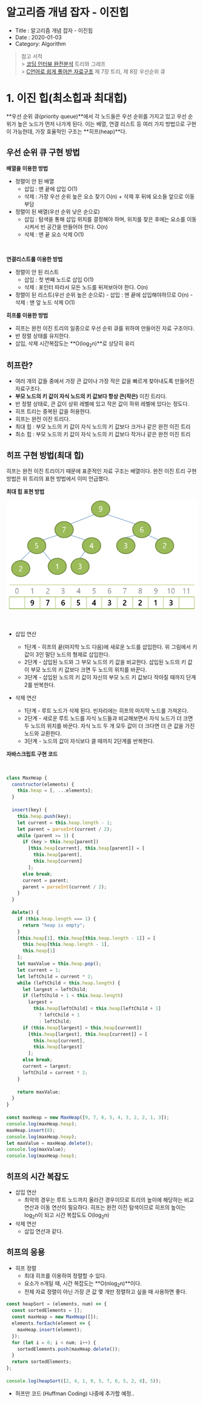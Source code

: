 # 알고리즘 개념 잡자 - 이진힙

- Title : 알고리즘 개념 잡자 - 이진힙
- Date : 2020-01-03
- Category: Algorithm

> 참고 서적<br/> > [코딩 인터뷰 완전분석](https://www.aladin.co.kr/shop/wproduct.aspx?ItemId=115116545) 트리와 그래프<br/> > [C언어로 쉽게 풀어쓴 자료구조](http://www.yes24.com/Product/Goods/69750539) 제 7장 트리, 제 8장 우선순위 큐

# 1. 이진 힙(최소힙과 최대힙)

**우선 순위 큐(priority queue)**에서 각 노드들은 우선 순위를 가지고 있고 우선 순위가 높은 노드가 먼저 나가게 된다. 이는 배열, 연결 리스트 등 여러 가지 방법으로 구현이 가능한데, 가장 효율적인 구조는 **히프(heap)**다.

## 우선 순위 큐 구현 방법

**배열을 이용한 방법**

- 정렬이 안 된 배열
  - 삽입 : 맨 끝에 삽입 O(1)
  - 삭제 : 가장 우선 순위 높은 요소 찾기 O(n) + 삭제 후 뒤에 요소들 앞으로 이동 부담
- 정렬이 된 배열(우선 순위 낮은 순으로)
  - 삽입 : 탐색을 통해 삽입 위치를 결정해야 하며, 위치를 찾은 후에는 요소를 이동시켜서 빈 공간을 만들어야 한다. O(n)
  - 삭제 : 맨 끝 요소 삭제 O(1)

<br/>

**연결리스트를 이용한 방법**

- 정렬이 안 된 리스트
  - 삽입 : 첫 번째 노드로 삽입 O(1)
  - 삭제 : 포인터 따라서 모든 노드를 뒤져보아야 한다. O(n)
- 정렬이 된 리스트(우선 순위 높은 순으로) - 삽입 : 맨 끝에 삽입해야하므로 O(n) - 삭제 : 맨 앞 노드 삭제 O(1)
  <br/>

**히프를 이용한 방법**

- 히프는 완전 이진 트리의 일종으로 우선 순위 큐를 위하여 만들어진 자료 구조이다.
- 반 정렬 상태를 유지한다.
- 삽입, 삭제 시간복잡도는 **O(log<sub>2</sub>n)**로 상당히 유리

## 히프란?

- 여러 개의 값들 중에서 가장 큰 값이나 가장 작은 값을 빠르게 찾아내도록 만들어진 자료구조다.
- **부모 노드의 키 값이 자식 노드의 키 값보다 항상 큰(작은)** 이진 트리다.
- 반 정렬 상태로, 큰 값이 상위 레벨에 있고 작은 값이 하위 레벨에 있다는 정도다.
- 히프 트리는 중복된 값을 허용한다.
- 히프는 <span class="clr-note">완전 이진 트리</span>다.
- 최대 힙 : 부모 노드의 키 값이 자식 노드의 키 값보다 크거나 같은 완전 이진 트리
- 최소 힙 : 부모 노드의 키 값이 자식 노드의 키 값보다 작거나 같은 완전 이진 트리

## 히프 구현 방법(최대 힙)

히프는 완전 이진 트리이기 때문에 표준적인 자료 구조는 배열이다. 완전 이진 트리 구현 방법은 위 트리의 표현 방법에서 이미 언급했다.

**최대 힙 표현 방법**
<br/>

![히프](https://raw.githubusercontent.com/devgaram/TIL/master/Algorithm/images/2020-01-03-img/3.png)

<br/>

- 삽입 연산

  - 1단계 - 히프의 끝(마지막 노드 다음)에 새로운 노드를 삽입한다. <span class="clr-grey">위 그림에서 키 값이 3인 말단 노드의 형제로 삽입한다.</span>
  - 2단계 - 삽입된 노드와 그 부모 노드의 키 값을 비교한다. 삽입된 노드의 키 값이 부모 노드의 키 값보다 크면 두 노드의 위치를 바꾼다.
  - 3단계 - 삽입된 노드의 키 값이 자신의 부모 노드 키 값보다 작아질 때까지 단계 2를 반복한다.

- 삭제 연산
  - 1단계 - 루트 노드가 삭제 된다. 빈자리에는 히프의 마지막 노드를 가져온다.
  - 2단계 - 새로운 루트 노드를 자식 노드들과 비교해보면서 자식 노드가 더 크면 두 노드의 위치를 바꾼다. 자식 노드 두 개 모두 값이 더 크다면 더 큰 값을 가진 노드와 교환한다.
  - 3단계 - 노드의 값이 자식보다 클 때까지 2단계를 반복한다.

**자바스크립트 구현 코드**

<br/>

```javascript
class MaxHeap {
  constructor(elements) {
    this.heap = [, ...elements];
  }

  insert(key) {
    this.heap.push(key);
    let current = this.heap.length - 1;
    let parent = parseInt(current / 2);
    while (parent >= 1) {
      if (key > this.heap[parent])
        [this.heap[current], this.heap[parent]] = [
          this.heap[parent],
          this.heap[current]
        ];
      else break;
      current = parent;
      parent = parseInt(current / 2);
    }
  }

  delete() {
    if (this.heap.length === 1) {
      return "heap is empty";
    }
    [this.heap[1], this.heap[this.heap.length - 1]] = [
      this.heap[this.heap.length - 1],
      this.heap[1]
    ];
    let maxValue = this.heap.pop();
    let current = 1;
    let leftChild = current * 2;
    while (leftChild < this.heap.length) {
      let largest = leftChild;
      if (leftChild + 1 < this.heap.length)
        largest =
          this.heap[leftChild] < this.heap[leftChild + 1]
            ? leftChild + 1
            : leftChild;
      if (this.heap[largest] > this.heap[current])
        [this.heap[largest], this.heap[current]] = [
          this.heap[current],
          this.heap[largest]
        ];
      else break;
      current = largest;
      leftChild = current * 2;
    }

    return maxValue;
  }
}

const maxHeap = new MaxHeap([9, 7, 6, 5, 4, 3, 2, 2, 1, 3]);
console.log(maxHeap.heap);
maxHeap.insert(8);
console.log(maxHeap.heap);
let maxValue = maxHeap.delete();
console.log(maxValue);
console.log(maxHeap.heap);
```

## 히프의 시간 복잡도

- 삽입 연산
  - 최악의 경우는 루트 노드까지 올라간 경우이므로 트리의 높이에 해당하는 비교 연산과 이동 연산이 필요하다. 히프는 완전 이진 탐색이므로 히프의 높이는 log<sub>2</sub>n이 되고 시간 복잡도도 O(log<sub>2</sub>n)
- 삭제 연산
  - 삽입 연산과 같다.

## 히프의 응용

- 히프 정렬
  - 최대 히프를 이용하여 정렬할 수 있다.
  - 요소가 n개일 때, 시간 복잡도는 **O(nlog<sub>2</sub>n)**이다.
  - 전체 자료 정렬이 아닌 가장 큰 값 몇 개만 정렬하고 싶을 때 사용하면 좋다.

```javascript
const heapSort = (elements, num) => {
  const sortedElements = [];
  const maxHeap = new MaxHeap([]);
  elements.forEach(element => {
    maxHeap.insert(element);
  });
  for (let i = 0; i < num; i++) {
    sortedElements.push(maxHeap.delete());
  }
  return sortedElements;
};

console.log(heapSort([2, 4, 1, 9, 5, 7, 6, 5, 2, 8], 5));
```

- 허프만 코드 (Huffman Coding) <span class="clr-grey">나중에 추가할 예정..</span>
